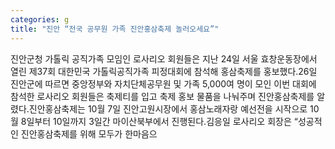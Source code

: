 ```yaml
---
categories: g
title: "진안 “전국 공무원 가족 진안홍삼축제 놀러오세요”"
---
```

진안군청 가톨릭 공직가족 모임인 로사리오 회원들은 지난 24일 서울 효창운동장에서 열린 제37회 대한민국 가톨릭공직가족 피정대회에 참석해 홍삼축제를 홍보했다.26일 진안군에 따르면 중앙정부와 자치단체공무원 및 가족 5,000여 명이 모인 이번 대회에 참석한 로사리오 회원들은 축제티를 입고 축제 홍보 물품을 나눠주며 진안홍삼축제를 알렸다.진안홍삼축제는 10월 7일 진안고원시장에서 홍삼노래자랑 예선전을 시작으로 10월 8일부터 10일까지 3일간 마이산북부에서 진행된다.김응일 로사리오 회장은 “성공적인 진안홍삼축제를 위해 모두가 한마음으